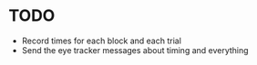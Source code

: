 # TODO

- Record times for each block and each trial
- Send the eye tracker messages about timing and everything